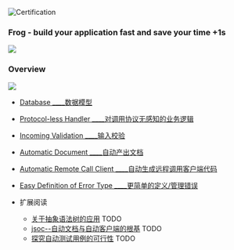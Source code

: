 ![Certification](http://fcc.lanhao.name/fcc-readme-icon/FreeCodeCamp-Chengdu/fcc.chengdu?_v=0.1.0)
### Frog - build your application fast and save your time +1s
![](http://bluestest.oss-cn-shanghai.aliyuncs.com/u=2760800048,436059731&fm=26&gp=0.jpg)

###  Overview

![](http://bluestest.oss-cn-shanghai.aliyuncs.com/frog.png)

- [Database ____数据模型](./docs/database.md)
	

- [Protocol-less Handler ____对调用协议无感知的业务逻辑](./docs/protocol-less-handler.md)

- [Incoming Validation ____输入校验](./docs/incoming-validation.md)

- [Automatic Document ____自动产出文档](./docs/automatic-document.md)

- [Automatic Remote Call Client ____自动生成远程调用客户端代码](./docs/automatic-remote-call-client.md)

- [Easy Definition of Error Type ____更简单的定义/管理错误](./docs/easy-definition-of-error-type.md)

- 扩展阅读
	
	- [关于抽象语法树的应用]() TODO
	- [jsoc--自动文档与自动客户端的根基]() TODO
	- [探究自动测试用例的可行性]() TODO
 